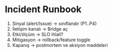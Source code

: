 # Incident Runbook
1) Sinyal (alert/Issue) → sınıflandır (P1..P4)
2) İletişim kanalı → Bridge aç
3) Etki/ölçüm → SLO ihlali?
4) Mitigasyon → rollback/feature toggle
5) Kapanış → postmortem ve aksiyon maddeleri
